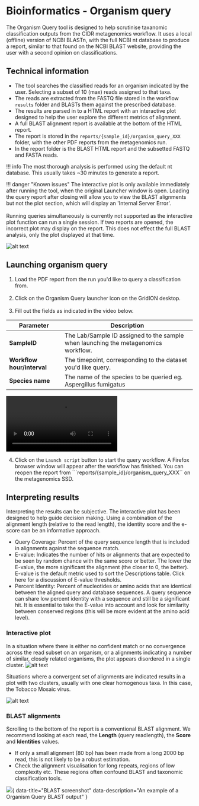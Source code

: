 # Bioinformatics - Organism query

The Organism Query tool is designed to help scrutinise taxanomic classification outputs from the CIDR metagenomics workflow. It uses a local (offline) version of NCBI BLASTn, with the full NCBI nt database to produce a report, similar to that found on the NCBI BLAST website, providing the user with a second opinion on classifications.

## Technical information

* The tool searches the classified reads for an organism indicated by the user. Selecting a subset of 10 (max) reads assigned to that taxa.
* The reads are extracted from the FASTQ file stored in the workflow ```results``` folder and BLASTs them against the prescribed database.
* The results are parsed in to a HTML report with an interactive plot designed to help the user explore the different metrics of alignment.
* A full BLAST alignment report is available at the bottom of the HTML report.
* The report is stored in the ```reports/{sample_id}/organism_query_XXX``` folder, with the other PDF reports from the metagenomics run.
* In the report folder is the BLAST HTML report and the subsetted FASTQ and FASTA reads.

!!! info 
    The most thorough analysis is performed using the default nt database. This usually takes ~30 minutes to generate a report.

!!! danger "Known issues"
    The interactive plot is only available immediately after running the tool, when the original Launcher window is open. Loading the query report after closing will allow you to view the BLAST alignments but not the plot section, which will display an 'Internal Server Error'.
    <br><br>
    Running queries simultaneously is currently not supported as the interactive plot function can run a single session. If two reports are opened, the incorrect plot may display on the report. This does not effect the full BLAST analysis, only the plot displayed at that time.

![alt text](./img/organism_query_blank.png)

## Launching organism query

1. Load the PDF report from the run you'd like to query a classification from.
<br><br>
2. Click on the Organism Query launcher icon on the GridION desktop.
<br><br>
3. Fill out the fields as indicated in the video below.

| Parameter     | Description                          |
| ----------- | ------------------------------------ |
|**SampleID**|The Lab/Sample ID assigned to the sample when launching the metagenomics workflow. |
|**Workflow hour/interval**|The timepoint, corresponding to the dataset you'd like query.|
|**Species name**|The name of the species to be queried eg. Aspergillus fumigatus|

![type:video](./videos/organism_query.mp4)

4. Click on the ```Launch script``` button to start the query workflow. A Firefox browser window will appear after the workflow has finished. You can reopen the report from ```reports/{sample_id}/organism_query_XXX`` on the metagenomics SSD. 

## Interpreting results

Interpreting the results can be subjective. The interactive plot has been designed to help guide decision making. Using a combination of the alignment length (relative to the read length), the identity score and the e-score can be an informative approach.

* Query Coverage: Percent of the query sequence length that is included in alignments against the sequence match.
* E-value: Indicates the number of hits or alignments that are expected to be seen by random chance with the same score or better. The lower the E-value, the more significant the alignment (the closer to 0, the better). E-value is the default metric used to sort the Descriptions table. Click here for a discussion of E-value thresholds.
* Percent Identity: Percent of nucleotides or amino acids that are identical between the aligned query and database sequences. A query sequence can share low percent identity with a sequence and still be a significant hit. It is essential to take the E-value into account and look for similarity between conserved regions (this will be more evident at the amino acid level).

### Interactive plot
In a situation where there is either no confident match or no convergence across the read subset on an organism, or a alignments indicating a number of similar, closely related organisms, the plot appears disordered in a single cluster.
![alt text](./img/organism_query_plot_undecided.png)

Situations where a convergent set of alignments are indicated results in a plot with two clusters, usually with one clear homogenous taxa. In this case, the Tobacco Mosaic virus.

![alt text](./img/plot_decided.png)

### BLAST alignments 

Scrolling to the bottom of the report is a conventional BLAST alignment. We recommend looking at each read, the **Length** (query readlength), the **Score** and **Identities** values. 

* If only a small alignment (80 bp) has been made from a long 2000 bp read, this is not likely to be a robust estimation. 
* Check the alignment visualisation for long repeats, regions of low complexity etc. These regions often confound BLAST and taxonomic classification tools.

![](./img/organism_query_blast.png){ data-title="BLAST screenshot" data-description="An example of a Organism Query BLAST output" }